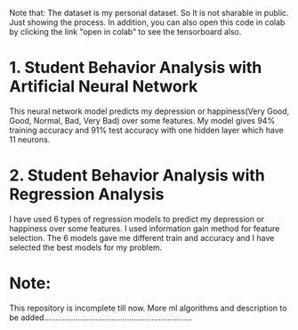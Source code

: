 Note that: The dataset is my personal dataset. So It is not sharable in public. Just showing the process. In addition, you can also open this code in colab by clicking the link "open in colab" to see the tensorboard also.


# 1. Student Behavior Analysis with Artificial Neural Network
This neural network model predicts my depression or happiness(Very Good, Good, Normal, Bad, Very Bad) over some features. My model gives 94% training accuracy and 91% test accuracy with one hidden layer which have 11 neurons.


# 2. Student Behavior Analysis with Regression Analysis
I have used 6 types of regression models to predict my depression or happiness over some features. I used information gain method for feature selection. The 6 models gave me different train and accuracy and I have selected the best models for my problem. 


# Note:
This repository is incomplete till now. More ml algorithms and description to be added.................................................................. 
